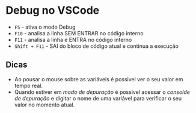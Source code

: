 # Debug no VSCode


- `F5` - ativa o modo Debug
- `F10` - analisa a linha SEM ENTRAR no código interno
- `F11` - analisa a linha e ENTRA no código interno
- `Shift + F11` - SAI do bloco de código atual e continua a execução


## Dicas


- Ao pousar o mouse sobre as variáveis é possivel ver o seu valor em tempo real.
- Quando estiver em _modo de depuração_ é possivel acessar o *_consolde de depuração_* e digitar o nome de uma variável para verificar o seu valor no momento atual.